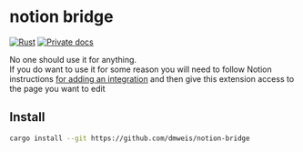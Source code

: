 # notion bridge

[![Rust](https://github.com/dmweis/notion-bridge/workflows/Rust/badge.svg)](https://github.com/dmweis/notion-bridge/actions)
[![Private docs](https://github.com/dmweis/notion-bridge/workflows/Deploy%20Docs%20to%20GitHub%20Pages/badge.svg)](https://davidweis.dev/notion-bridge/notion_bridge/index.html)

No one should use it for anything.  
If you do want to use it for some reason you will need to follow Notion instructions [for adding an integration](https://www.notion.so/help/create-integrations-with-the-notion-api) and then give this extension access to the page you want to edit

## Install

```bash
cargo install --git https://github.com/dmweis/notion-bridge
```
